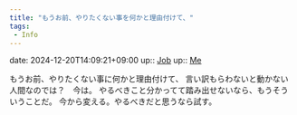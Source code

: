 ```yaml
---
title: "もうお前、やりたくない事を何かと理由付けて、"
tags:
 - Info
---
```


date: 2024-12-20T14:09:21+09:00
up:: [Job](../Bar/Job.md)
up:: [Me](../Bar/Novel/Chaos/Me.md)

もうお前、やりたくない事に何かと理由付けて、
言い訳もらわないと動かない人間なのでは？　今は。
やるべきこと分かってて踏み出せないなら、もうそういうことだ。
今から変える。やるべきだと思うなら試す。